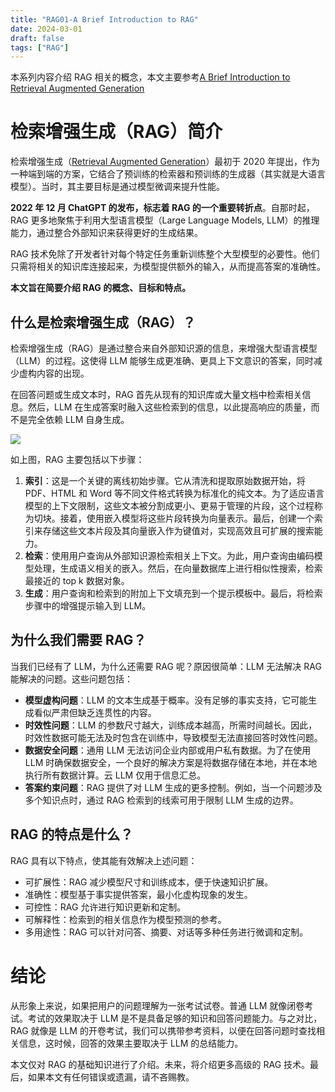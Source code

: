 ```yaml
---
title: "RAG01-A Brief Introduction to RAG"
date: 2024-03-01
draft: false
tags: ["RAG"]
---
```

本系列内容介绍 RAG 相关的概念，本文主要参考[A Brief Introduction to Retrieval Augmented Generation]( https://ai.plainenglish.io/a-brief-introduction-to-retrieval-augmented-generation-rag-b7eb70982891 "A Brief Introduction to Retrieval Augmented Generation")

# 检索增强生成（RAG）简介

检索增强生成（[Retrieval Augmented Generation]( https://arxiv.org/pdf/2005.11401.pdf "Retrieval Augmented Generation")）最初于 2020 年提出，作为一种端到端的方案，它结合了预训练的检索器和预训练的生成器（其实就是大语言模型）。当时，其主要目标是通过模型微调来提升性能。

**2022 年 12 月 ChatGPT 的发布，标志着 RAG 的一个重要转折点**。自那时起，RAG 更多地聚焦于利用大型语言模型（Large Language Models, LLM）的推理能力，通过整合外部知识来获得更好的生成结果。

RAG 技术免除了开发者针对每个特定任务重新训练整个大型模型的必要性。他们只需将相关的知识库连接起来，为模型提供额外的输入，从而提高答案的准确性。

**本文旨在简要介绍 RAG 的概念、目标和特点。**

## 什么是检索增强生成（RAG）？

检索增强生成（RAG）是通过整合来自外部知识源的信息，来增强大型语言模型（LLM）的过程。这使得 LLM 能够生成更准确、更具上下文意识的答案，同时减少虚构内容的出现。

在回答问题或生成文本时，RAG 首先从现有的知识库或大量文档中检索相关信息。然后，LLM 在生成答案时融入这些检索到的信息，以此提高响应的质量，而不是完全依赖 LLM 自身生成。


![](https://forest-pic.oss-cn-beijing.aliyuncs.com/202403082002625.png)


如上图，RAG 主要包括以下步骤：

1. **索引**：这是一个关键的离线初始步骤。它从清洗和提取原始数据开始，将 PDF、HTML 和 Word 等不同文件格式转换为标准化的纯文本。为了适应语言模型的上下文限制，这些文本被分割成更小、更易于管理的片段，这个过程称为切块。接着，使用嵌入模型将这些片段转换为向量表示。最后，创建一个索引来存储这些文本片段及其向量嵌入作为键值对，实现高效且可扩展的搜索能力。
2. **检索**：使用用户查询从外部知识源检索相关上下文。为此，用户查询由编码模型处理，生成语义相关的嵌入。然后，在向量数据库上进行相似性搜索，检索最接近的 top k 数据对象。
3. **生成**：用户查询和检索到的附加上下文填充到一个提示模板中。最后，将检索步骤中的增强提示输入到 LLM。

## 为什么我们需要 RAG？

当我们已经有了 LLM，为什么还需要 RAG 呢？原因很简单：LLM 无法解决 RAG 能解决的问题。这些问题包括：

- **模型虚构问题**：LLM 的文本生成基于概率。没有足够的事实支持，它可能生成看似严肃但缺乏连贯性的内容。
- **时效性问题**：LLM 的参数尺寸越大，训练成本越高，所需时间越长。因此，时效性数据可能无法及时包含在训练中，导致模型无法直接回答时效性问题。
- **数据安全问题**：通用 LLM 无法访问企业内部或用户私有数据。为了在使用 LLM 时确保数据安全，一个良好的解决方案是将数据存储在本地，并在本地执行所有数据计算。云 LLM 仅用于信息汇总。
- **答案约束问题**：RAG 提供了对 LLM 生成的更多控制。例如，当一个问题涉及多个知识点时，通过 RAG 检索到的线索可用于限制 LLM 生成的边界。

## RAG 的特点是什么？

RAG 具有以下特点，使其能有效解决上述问题：

- 可扩展性：RAG 减少模型尺寸和训练成本，便于快速知识扩展。
- 准确性：模型基于事实提供答案，最小化虚构现象的发生。
- 可控性：RAG 允许进行知识更新和定制。
- 可解释性：检索到的相关信息作为模型预测的参考。
- 多用途性：RAG 可以针对问答、摘要、对话等多种任务进行微调和定制。

# 结论

从形象上来说，如果把用户的问题理解为一张考试试卷。普通 LLM 就像闭卷考试。考试的效果取决于 LLM 是不是具备足够的知识和回答问题能力。与之对比，RAG 就像是 LLM 的开卷考试，我们可以携带参考资料，以便在回答问题时查找相关信息，这时候，回答的效果主要取决于 LLM 的总结能力。

本文仅对 RAG 的基础知识进行了介绍。未来，将介绍更多高级的 RAG 技术。最后，如果本文有任何错误或遗漏，请不吝赐教。
